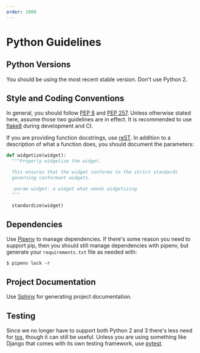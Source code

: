 ```yaml
---
order: 1000
---
```

# Python Guidelines

## Python Versions

You should be using the most recent stable version. Don't use Python 2.

## Style and Coding Conventions

In general, you should follow [PEP 8](https://www.python.org/dev/peps/pep-0008/) and [PEP 257](https://www.python.org/dev/peps/pep-0257/). Unless otherwise stated here, assume those two guidelines are in effect. It is recommended to use [flake8](http://flake8.pycqa.org/en/latest/) during development and CI.

If you are providing function docstrings, use [reST](http://docutils.sourceforge.net/rst.html). In addition to a description of what a function does, you should document the parameters:

```python
def widgetize(widget):
  """Properly widgetize the widget.

  This ensures that the widget conforms to the strict standards
  governing conformant widgets.

  :param widget: a widget what needs widgetizing
  """

  standardize(widget)
```

## Dependencies

Use [Pipenv](https://pipenv.readthedocs.io/en/latest/) to manage dependencies. If there's some reason you need to support pip, then you should still manage dependencies with pipenv, but generate your `requirements.txt` file as needed with:

```
$ pipenv lock -r
```

## Project Documentation

Use [Sphinx](http://sphinx-doc.org/) for generating project documentation.

## Testing

Since we no longer have to support both Python 2 and 3 there's less need for [tox](https://tox.readthedocs.org/en/latest/), though it can still be useful. Unless you are using something like Django that comes with its own testing framework, use [pytest](https://docs.pytest.org).
